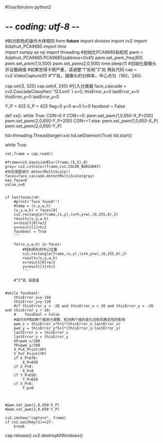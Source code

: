 #!/usr/bin/env python2
# -*- coding: utf-8 -*-

#和对颜色的操作大体相同
from __future__ import division
import cv2
import Adafruit_PCA9685
import time  
import numpy as np
import threading
#初始化PCA9685和舵机
pwm = Adafruit_PCA9685.PCA9685(address=0x41)
pwm.set_pwm_freq(60)
pwm.set_pwm(1,0,500)
pwm.set_pwm(2,0,500)
time.sleep(1)
#初始化摄像头并设置阙值
#如果觉得卡顿严重，请调整“1”处和“2”处 两处代码
cap = cv2.VideoCapture(0)
#“1”处，摄像头的分辨率，中心点为（160，240）


cap.set(3, 320)
cap.set(4, 240)
#引入分类器
face_cascade = cv2.CascadeClassifier( '123.xml' )
x=0;
thisError_x=0
lastError_x=0
thisError_y=0
lastError_y=0

Y_P = 425
X_P = 425
flag=0
y=0
w=0
h=0
facebool = False

def xx():
    while True:
        CON=0
        if CON==0:
            pwm.set_pwm(1,0,650-X_P+200)
            pwm.set_pwm(2,0,650-Y_P+200)
            CON+=1
        else:
            pwm.set_pwm(1,0,650-X_P)
            pwm.set_pwm(2,0,650-Y_P)
    

tid=threading.Thread(target=xx)
tid.setDaemon(True)
tid.start()
    
while True:
    
    ret,frame = cap.read()
    
    #frame=cv2.GaussianBlur(frame,(5,5),0)
    gray= cv2.cvtColor(frame,cv2.COLOR_BGR2GRAY)
    #对灰度图进行.detectMultiScale()
    faces=face_cascade.detectMultiScale(gray)
    max_face=0
    value_x=0
    
    
    if len(faces)>0:
        #print('face found!')
        #temp = (x,y,w,h)
        (x,y,w,h) = faces[0]
        cv2.rectangle(frame,(x,y),(x+h,y+w),(0,255,0),2)
        result=(x,y,w,h)
        x=result[0]+w/2
        y=result[1]+h/2
        facebool = True
        '''
        
        for(x,y,w,h) in faces:
            #找到矩形的中心位置
            cv2.rectangle(frame,(x,y),(x+h,y+w),(0,255,0),2)
            result=(x,y,w,h)
            x=result[0]+w/2
            y=result[1]+h/2
            '''
    
        #“2”处 误差值
        
        
    #while facebool:    
        thisError_x=x-160
        thisError_y=y-120
        #if thisError_x > -20 and thisError_x < 20 and thisError_y > -20 and thisError_y < 20:
        #    facebool = False
        #自行对P和D两个值进行调整，检测两个值的变化对舵机稳定性的影响
        pwm_x = thisError_x*5+1*(thisError_x-lastError_x)
        pwm_y = thisError_y*5+1*(thisError_y-lastError_y)
        lastError_x = thisError_x
        lastError_y = thisError_y
        XP=pwm_x/100
        YP=pwm_y/100
        X_P=X_P+int(XP)
        Y_P=Y_P+int(YP)
        if X_P>670:
            X_P=650
        if X_P<0:
            X_P=0
        if Y_P>650:
            Y_P=650
        if X_P<0:
            Y_p=0
        
    
    
    #pwm.set_pwm(1,0,650-X_P)
    #pwm.set_pwm(2,0,650-Y_P)

    cv2.imshow("capture", frame)
    if cv2.waitKey(1)==27:
        break
    
cap.release()
cv2.destroyAllWindows()
